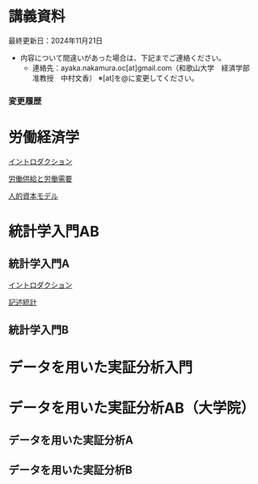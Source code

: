 # 講義資料

最終更新日：2024年11月21日

- 内容について間違いがあった場合は、下記までご連絡ください。
    - 連絡先：ayaka.nakamura.oc[at]gmail.com（和歌山大学　経済学部　准教授　中村文香）
    ※[at]を@に変更してください。

### 変更履歴

# 労働経済学

[イントロダクション](https://www.notion.so/1459d129cb7080c4b648f6aa508b9e22?pvs=21)

[労働供給と労働需要](https://www.notion.so/1459d129cb7080ec9ec6d0cb8ad39383?pvs=21)

[人的資本モデル](https://www.notion.so/1459d129cb7080d793bbeb1e47d4d436?pvs=21)

# 統計学入門AB

## 統計学入門A

[イントロダクション](dataintro/intro.md)

[記述統計](dataintro/stats.md)

## 統計学入門B

# データを用いた実証分析入門

# データを用いた実証分析AB（大学院）

## データを用いた実証分析A

## データを用いた実証分析B
